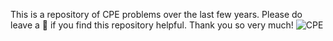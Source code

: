 This is a repository of CPE problems over the last few years. Please do leave a 🌟 if you find this repository helpful. Thank you so very much!
![CPE](https://www.google.com/url?sa=i&url=https%3A%2F%2Fcompetition.npust.edu.tw%2Fworkshops%2Fcpe%2F&psig=AOvVaw0sdHe_L4MXWVi8Bef3tiui&ust=1693117428320000&source=images&cd=vfe&opi=89978449&ved=0CBAQjRxqFwoTCJCa-ojY-YADFQAAAAAdAAAAABAE   "CPE")
